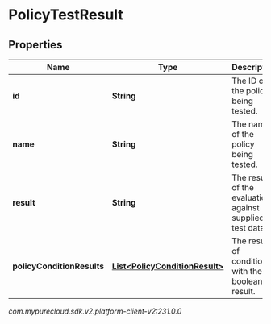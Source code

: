 # PolicyTestResult


## Properties

| Name | Type | Description | Notes |
| ------------ | ------------- | ------------- | ------------- |
| **id** | **String** | The ID of the policy being tested. |  [optional] |
| **name** | **String** | The name of the policy being tested. |  [optional] |
| **result** | **String** | The result of the evaluation against supplied test data. |  [optional] |
| **policyConditionResults** | [**List&lt;PolicyConditionResult&gt;**](PolicyConditionResult) | The results of conditions, with their boolean result. |  [optional] |




_com.mypurecloud.sdk.v2:platform-client-v2:231.0.0_

